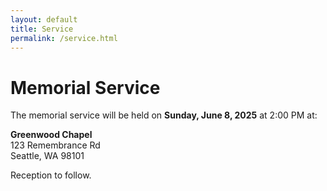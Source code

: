 ```yaml
---
layout: default
title: Service
permalink: /service.html
---
```


# Memorial Service

The memorial service will be held on **Sunday, June 8, 2025** at 2:00 PM at:

**Greenwood Chapel**  
123 Remembrance Rd  
Seattle, WA 98101

Reception to follow.
